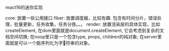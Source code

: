 react16的迷你实现

core: 放置一些公用接口
fiber: 放置调度器，比较有趣. 包含有时间分片，错误处理，批量更新，任务收集，任务分拣。。。
render: 放置渲染层的具体实现，比如createElement, 在dom里面就是document.createElement, 它会考虑到复杂的文档空间切换; 
在noop里只是一个包含type, props, children的纯对象; 在server里面就是可以一个能序列化为字符串的对象。

